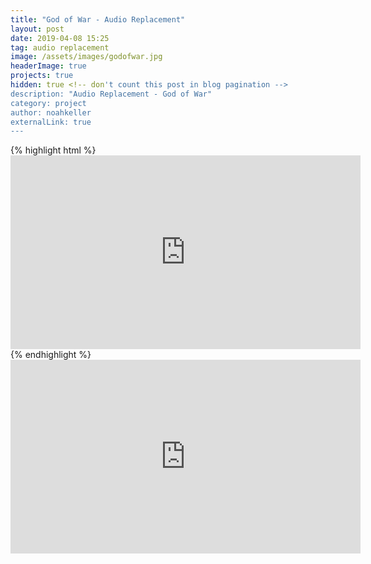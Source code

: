 ```yaml
---
title: "God of War - Audio Replacement"
layout: post
date: 2019-04-08 15:25
tag: audio replacement
image: /assets/images/godofwar.jpg
headerImage: true
projects: true
hidden: true <!-- don't count this post in blog pagination -->
description: "Audio Replacement - God of War"
category: project
author: noahkeller
externalLink: true
---
```


{% highlight html %}  <iframe width="560" height="310" src="https://player.vimeo.com/video/329184358" frameborder="0" allowfullscreen></iframe> {% endhighlight %} <iframe width="560" height="310" src="https://player.vimeo.com/video/329184358" frameborder="0" allowfullscreen></iframe>
